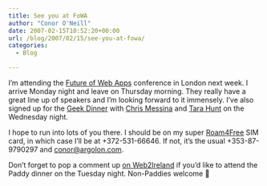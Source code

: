 ```yaml
---
title: See you at FoWA
author: "Conor O'Neill"
date: 2007-02-15T10:52:20+00:00
url: /blog/2007/02/15/see-you-at-fowa/
categories:
  - Blog

---
```

I&#8217;m attending the [Future of Web Apps][1] conference in London next week. I arrive Monday night and leave on Thursday morning. They really have a great line up of speakers and I&#8217;m looking forward to it immensely. I&#8217;ve also signed up for the [Geek Dinner][2] with [Chris Messina][3] and [Tara Hunt][4] on the Wednesday night.

I hope to run into lots of you there. I should be on my super [Roam4Free][5] SIM card, in which case I&#8217;ll be at +372-531-66646. If not, it&#8217;s the usual +353-87-9790297 and conor@argolon.com.

Don&#8217;t forget to pop a comment up [on Web2Ireland][6] if you&#8217;d like to attend the Paddy dinner on the Tuesday night. Non-Paddies welcome 🙂

 [1]: http://www.futureofwebapps.com/
 [2]: http://www.geekdinner.co.uk/archives/2007/01/27/geekdinner-with-tara-hunt-and-chris-messina-of-citizen-agency/
 [3]: http://factoryjoe.com/blog/
 [4]: http://www.horsepigcow.com/
 [5]: http://www.roam4free.ie/
 [6]: http://www.web2ireland.org/?p=254